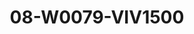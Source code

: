 ---
title: 08-W0079-VIV1500
image: /v1543919832/viterbo/08-W0079-VIV1500.jpg
brand: vivie
layout: vestito
---